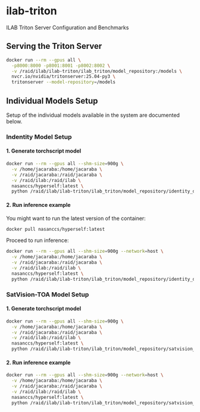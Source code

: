 # ilab-triton

ILAB Triton Server Configuration and Benchmarks

## Serving the Triton Server

```bash
docker run --rm --gpus all \
  -p8000:8000 -p8001:8001 -p8002:8002 \
  -v /raid/ilab/ilab-triton/ilab_triton/model_repository:/models \
  nvcr.io/nvidia/tritonserver:25.04-py3 \
  tritonserver --model-repository=/models
```

## Individual Models Setup

Setup of the individual models available in the system are documented below.

### Indentity Model Setup

#### 1. Generate torchscript model

```bash
docker run --rm --gpus all --shm-size=900g \
  -v /home/jacaraba:/home/jacaraba \
  -v /raid/jacaraba:/raid/jacaraba \
  -v /raid/ilab:/raid/ilab \
  nasanccs/hyperself:latest \
  python /raid/ilab/ilab-triton/ilab_triton/model_repository/identity_demo_model/identity_model_torchscript.py
```

#### 2. Run inference example

You might want to run the latest version of the container:

```bash
docker pull nasanccs/hyperself:latest
```

Proceed to run inference:

```bash
docker run --rm --gpus all --shm-size=900g --network=host \
  -v /home/jacaraba:/home/jacaraba \
  -v /raid/jacaraba:/raid/jacaraba \
  -v /raid/ilab:/raid/ilab \
  nasanccs/hyperself:latest \
  python /raid/ilab/ilab-triton/ilab_triton/model_repository/identity_demo_model/identity_model_inference.py
```

### SatVision-TOA Model Setup

#### 1. Generate torchscript model

```bash
docker run --rm --gpus all --shm-size=900g \
  -v /home/jacaraba:/home/jacaraba \
  -v /raid/jacaraba:/raid/jacaraba \
  -v /raid/ilab:/raid/ilab \
  nasanccs/hyperself:latest \
  python /raid/ilab/ilab-triton/ilab_triton/model_repository/satvision_toa_model/satvision_toa_model_torchscript.py
```

#### 2. Run inference example

```bash
docker run --rm --gpus all --shm-size=900g --network=host \
  -v /home/jacaraba:/home/jacaraba \
  -v /raid/jacaraba:/raid/jacaraba \
  -v /raid/ilab:/raid/ilab \
  nasanccs/hyperself:latest \
  python /raid/ilab/ilab-triton/ilab_triton/model_repository/satvision_toa_model/satvision_toa_model_inference.py
```

